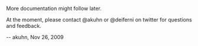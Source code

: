 More documentation might follow later.

At the moment, please contact @akuhn or @deiferni on twitter for questions and feedback.

-- akuhn, Nov 26, 2009